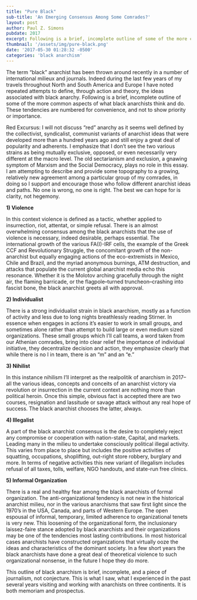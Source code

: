 ```yaml
---
title: "Pure Black"
sub-title: 'An Emerging Consensus Among Some Comrades?'
layout: post
author: Paul Z. Simons
pubdate: 2017
excerpt: Following is a brief, incomplete outline of some of the more common aspects of what black anarchists think and do. These tendencies are numbered for convenience, and not to show priority or importance.
thumbnail: '/assets/img/pure-black.png'
date: '2017-05-30 01:28:32 -0500'
categories: 'black anarchism'
---
```



The term “black” anarchist has been thrown around recently in a number of international milieux and journals. Indeed during the last few years of my travels throughout North and South America and Europe I have noted repeated attempts to define, through action and theory, the ideas associated with black anarchy. Following is a brief, incomplete outline of some of the more common aspects of what black anarchists think and do. These tendencies are numbered for convenience, and not to show priority or importance.

Red Excursus: I will not discuss “red” anarchy as it seems well defined by the collectivist, syndicalist, communist variants of anarchist ideas that were developed more than a hundred years ago and still enjoy a great deal of popularity and adherents. I emphasize that I don’t see the two various strains as being mutually exclusive, opposed, or even necessarily very different at the macro level. The old sectarianism and exclusion, a gnawing symptom of Marxism and the Social Democracy, plays no role in this essay. I am attempting to describe and provide some topography to a growing, relatively new agreement among a particular group of my comrades, in doing so I support and encourage those who follow different anarchist ideas and paths. No one is wrong, no one is right. The best we can hope for is clarity, not hegemony.

<strong>1) Violence</strong>

In this context violence is defined as a tactic, whether applied to insurrection, riot, attentat, or simple refusal. There is an almost overwhelming consensus among the black anarchists that the use of violence is necessary, indeed desirable, perhaps essential. The international growth of the various FA(I)-IRF cells, the example of the Greek CCF and Revolutionary Struggle, the concomitant growth of the non-anarchist but equally engaging actions of the eco-extremists in Mexico, Chile and Brazil, and the myriad anonymous burnings, ATM destruction, and attacks that populate the current global anarchist media echo this resonance. Whether it is the Molotov arching gracefully through the night air, the flaming barricade, or the flagpole–turned truncheon–crashing into fascist bone, the black anarchist greets all with approval.

<strong>2) Individualist</strong>

There is a strong individualist strain in black anarchism, mostly as a function of activity and less due to long nights breathlessly reading Stirner. In essence when engages in actions it’s easier to work in small groups, and sometimes alone rather than attempt to build large or even medium sized organizations. These small groups which I’ll call teams, a word taken from our Athenian comrades, bring into clear relief the importance of individual initiative, they decentralize decision and action, they emphasize clearly that while there is no I in team, there is an “m” and an “e.”

<strong>3) Nihilist</strong>

In this instance nihilism I’ll interpret as the realpolitik of anarchism in 2017–all the various ideas, concepts and conceits of an anarchist victory via revolution or insurrection in the current context are nothing more than political heroin. Once this simple, obvious fact is accepted there are two courses, resignation and lassitude or savage attack without any real hope of success. The black anarchist chooses the latter, always.

<strong>4) Illegalist</strong>

A part of the black anarchist consensus is the desire to completely reject any compromise or cooperation with nation-state, Capital, and markets. Leading many in the milieu to undertake consciously political illegal activity. This varies from place to place but includes the positive activities of squatting, occupations, shoplifting, out-right store robbery, burglary and more. In terms of negative activities this new variant of illegalism includes refusal of all taxes, tolls, welfare, NGO handouts, and state-run free clinics.

<strong>5) Informal Organization</strong>

There is a real and healthy fear among the black anarchists of formal organization. The anti-organizational tendency is not new in the historical anarchist milieu, nor in the various anarchisms that saw first light since the 1970’s in the USA, Canada, and parts of Western Europe. The open espousal of informal, temporary, limited adherence to organizational tenets is very new. This loosening of the organizational form, the inclusionary laissez-faire stance adopted by black anarchists and their organizations may be one of the tendencies most lasting contributions. In most historical cases anarchists have constructed organizations that virtually ooze the ideas and characteristics of the dominant society. In a few short years the black anarchists have done a great deal of theoretical violence to such organizational nonsense, in the future I hope they do more.


This outline of black anarchism is brief, incomplete, and a piece of journalism, not conjecture. This is what I saw, what I experienced in the past several years visiting and working with anarchists on three continents. It is both memoriam and prospectus.

